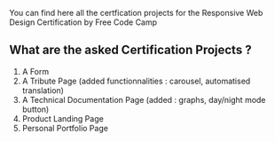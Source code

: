 You can find here all the certfication projects for the Responsive Web Design Certification by Free Code Camp

## What are the asked Certification Projects ?

1. A Form
2. A Tribute Page (added functionnalities : carousel, automatised translation)
3. A Technical Documentation Page (added : graphs, day/night mode button)
4. Product Landing Page
5. Personal Portfolio Page
